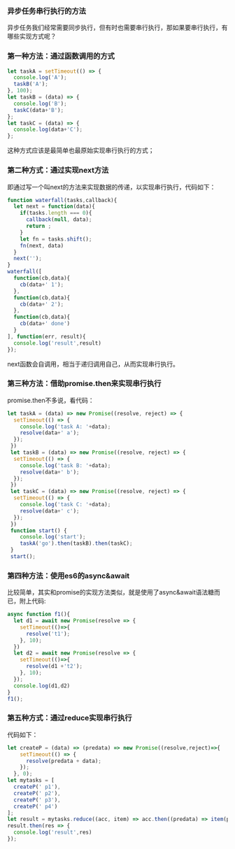 ### 异步任务串行执行的方法
异步任务我们经常需要同步执行，但有时也需要串行执行，那如果要串行执行，有哪些实现方式呢？

### 第一种方法：通过函数调用的方式
```js
let taskA = setTimeout(() => {
  console.log('A');
  taskB('A');
}, 100);
let taskB = (data) => {
  console.log('B');
  taskC(data+'B');
};
let taskC = (data) => {
  console.log(data+'C');
};
```
这种方式应该是最简单也最原始实现串行执行的方式；

### 第二种方式：通过实现next方法
即通过写一个叫next的方法来实现数据的传递，以实现串行执行，代码如下：

```js
function waterfall(tasks,callback){
  let next = function(data){
    if(tasks.length === 0){
      callback(null, data);
      return ;
    }
    let fn = tasks.shift();
    fn(next, data)
  }
  next('');
}
waterfall([
  function(cb,data){
    cb(data+' 1');
  },
  function(cb,data){
    cb(data+' 2');
  },
  function(cb,data){
    cb(data+' done')
  }
], function(err, result){
  console.log('result',result)
});
```
next函数会自调用，相当于递归调用自己，从而实现串行执行。

### 第三种方法：借助promise.then来实现串行执行
promise.then不多说，看代码：
```js
let taskA = (data) => new Promise((resolve, reject) => {
  setTimeout(() => {
    console.log('task A: '+data);
    resolve(data+' a');
  });
 })
 let taskB = (data) => new Promise((resolve, reject) => {
  setTimeout(() => {
    console.log('task B: '+data);
    resolve(data+' b');
  });
 })
 let taskC = (data) => new Promise((resolve, reject) => {
  setTimeout(() => {
    console.log('task C: '+data);
    resolve(data+' c');
  });
 })
 function start() {
    console.log('start');
    taskA('go').then(taskB).then(taskC);
 }
 start();
```
### 第四种方法：使用es6的async&await
比较简单，其实和promise的实现方法类似，就是使用了async&await语法糖而已，附上代码:
```js
async function f1(){
  let d1 = await new Promise(resolve => {
    setTimeout(()=>{
      resolve('t1');
    }, 10);
  })
  let d2 = await new Promise(resolve => {
    setTimeout(()=>{
      resolve(d1 +'t2');
    }, 10);
  });
  console.log(d1,d2)
}
f1();
```
### 第五种方式：通过reduce实现串行执行
代码如下：
```js
let createP = (data) => (predata) => new Promise((resolve,reject)=>{
    setTimeout(() => {
      resolve(predata + data);
    });
  }, 0);
let mytasks = [
  createP(' p1'),
  createP(' p2'),
  createP(' p3'),
  createP(' p4')
];
let result = mytasks.reduce((acc, item) => acc.then((predata) => item(predata)), Promise.resolve('start')); 
result.then(res => {
  console.log('result',res)
});
```